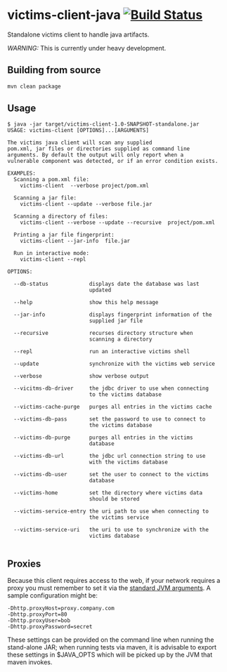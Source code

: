 victims-client-java [![Build Status](https://travis-ci.org/victims/victims-client-java.png)](https://travis-ci.org/victims/victims-client-java)
===================


Standalone victims client to handle java artifacts.

*WARNING:* This is currently under heavy development.
## Building from source
```sh
mvn clean package
```
## Usage

```
$ java -jar target/victims-client-1.0-SNAPSHOT-standalone.jar 
USAGE: victims-client [OPTIONS]...[ARGUMENTS]

The victims java client will scan any supplied 
pom.xml, jar files or directories supplied as command line 
arguments. By default the output will only report when a 
vulnerable component was detected, or if an error condition exists. 

EXAMPLES:
  Scanning a pom.xml file:
    victims-client  --verbose project/pom.xml

  Scanning a jar file:
    victims-client --update --verbose file.jar

  Scanning a directory of files:
    victims-client --verbose --update --recursive  project/pom.xml

  Printing a jar file fingerprint:
    victims-client --jar-info  file.jar

  Run in interactive mode:
    victims-client --repl

OPTIONS:

  --db-status             displays date the database was last
                          updated

  --help                  show this help message

  --jar-info              displays fingerprint information of the
                          supplied jar file

  --recursive             recurses directory structure when
                          scanning a directory

  --repl                  run an interactive victims shell

  --update                synchronize with the victims web service

  --verbose               show verbose output

  --vicitms-db-driver     the jdbc driver to use when connecting
                          to the victims database

  --victims-cache-purge   purges all entries in the victims cache

  --victims-db-pass       set the password to use to connect to
                          the victims database

  --victims-db-purge      purges all entries in the victims
                          database

  --victims-db-url        the jdbc url connection string to use
                          with the victims database

  --victims-db-user       set the user to connect to the victims
                          database

  --victims-home          set the directory where victims data
                          should be stored

  --victims-service-entry the uri path to use when connecting to
                          the victims service

  --victims-service-uri   the uri to use to synchronize with the
                          victims database


```

## Proxies

Because this client requires access to the web, if your network requires
a proxy you must remember to set it via the [standard JVM arguments](http://stackoverflow.com/questions/120797/how-do-i-set-the-proxy-to-be-used-by-the-jvm).  A sample configuration might be:

```
-Dhttp.proxyHost=proxy.company.com
-Dhttp.proxyPort=80
-Dhttp.proxyUser=bob
-Dhttp.proxyPassword=secret
```

These settings can be provided on the command line when running the stand-alone JAR; when running tests via maven, it is advisable to export these settings in $JAVA_OPTS which will be picked up by the JVM that maven invokes.


